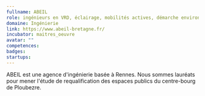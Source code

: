 ```yaml
---
fullname: ABEIL
role: ingénieurs en VRD, éclairage, mobilités actives, démarche environnementale
domaine: Ingénierie
link: https://www.abeil-bretagne.fr/
incubator: maitres_oeuvre
avatar: ""
competences:
badges:
startups:
---
```


ABEIL est une agence d'ingénierie basée à Rennes. Nous sommes lauréats pour mener l'étude de requalification des espaces publics du centre-bourg de Ploubezre.
